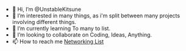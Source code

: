 - 👋 Hi, I’m @UnstableKitsune
- 👀 I’m interested in many things, as i'm split between many projects involving different things.
- 🌱 I’m currently learning To many to list.
- 💞️ I’m looking to collaborate on Coding, Ideas, Anything.
- 📫 How to reach me [Networking List](https://qrc.yifftech.org/u/unstable)

<!---
UnstableKitsune/UnstableKitsune is a ✨ special ✨ repository because its `README.md` (this file) appears on your GitHub profile.
You can click the Preview link to take a look at your changes.
--->
